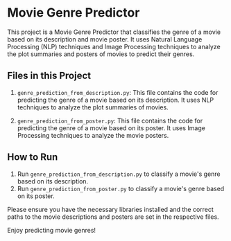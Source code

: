 # Movie Genre Predictor

This project is a Movie Genre Predictor that classifies the genre of a movie based on its description and movie poster. It uses Natural Language Processing (NLP) techniques and Image Processing techniques to analyze the plot summaries and posters of movies to predict their genres.

## Files in this Project

1. `genre_prediction_from_description.py`: This file contains the code for predicting the genre of a movie based on its description. It uses NLP techniques to analyze the plot summaries of movies.

2. `genre_prediction_from_poster.py`: This file contains the code for predicting the genre of a movie based on its poster. It uses Image Processing techniques to analyze the movie posters.

## How to Run

1. Run `genre_prediction_from_description.py` to classify a movie's genre based on its description.
2. Run `genre_prediction_from_poster.py` to classify a movie's genre based on its poster.

Please ensure you have the necessary libraries installed and the correct paths to the movie descriptions and posters are set in the respective files.

Enjoy predicting movie genres!
